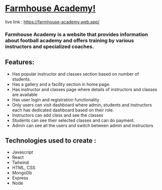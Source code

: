 # [Farmhouse Academy!]
live link : https://farmhouse-academy.web.app/

### Farmhouse Academy is a website that provides information about football academy and offers training by various instructors and specialized coaches.
## Features:
- Has popular instructor and classes section based on number of students.
- Has a gallery and a facility section in home page.
- Has instructor and classes page where details of instructors and classes are available
- Has user login and registration functionality
- Only users can visit dashboard where admin, students and instructors each has dedicated dashboard based on their role.
- Instructors can add class and see the classes
- Students can see their selected classes and can do payment.
- Admin can see all the users and switch between admin and instructors 

## Technologies used to create : 
- Javascript
- React
- Tailwind
- HTML, CSS
- MongoDb
- Express
- Node


[Farmhouse Academy!]: <https://farmhouse-academy.web.app/>

